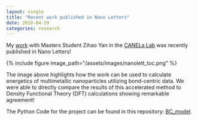 ```yaml
---
layout: single
title: "Recent work published in Nano Letters"
date: 2018-04-19
categories: research
---
```

My [work](https://pubs.acs.org/doi/10.1021/acs.nanolett.8b00670) with Masters Student Zihao Yan in the [CANELa Lab](https://www.mpourmpakis.com) was recently published in Nano Letters!

{% include figure image_path="/assets/images/nanolett_toc.png" %}

The image above highlights how the work can be used to calculate energetics of multimetallic nanoparticles utilizing bond-centric data.
We were able to directly compare the results of this accelerated method to Density Functional Theory (DFT) calculations showing remarkable agreement!

The Python Code for the project can be found in this repository: [BC_model](https://www.github.com/mpourmpakis/bc_model).
